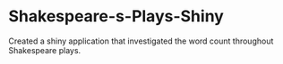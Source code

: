 # Shakespeare-s-Plays-Shiny
Created a shiny application that investigated the word count throughout Shakespeare plays. 
